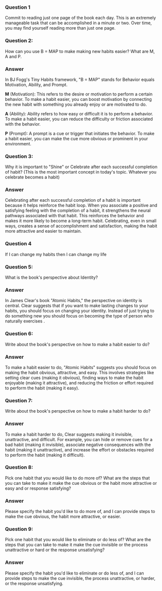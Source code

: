 ### Question 1
Commit to reading just one page of the book each day. This is an extremely manageable task that can be accomplished in a minute or two. 
Over time, you may find yourself reading more than just one page.
### Question 2: 
How can you use B = MAP to make making new habits easier? What are M, A and P.

### Answer
In BJ Fogg's Tiny Habits framework, "B = MAP" stands for Behavior equals Motivation, Ability, and Prompt.

**M** (Motivation): This refers to the desire or motivation to perform a certain behavior. To make a habit easier, you can boost motivation 
by connecting the new habit with something you already enjoy or are motivated to do.

**A** (Ability): Ability refers to how easy or difficult it is to perform a behavior. To make a habit easier, you can reduce 
the difficulty or friction associated with the behavior.

**P** (Prompt): A prompt is a cue or trigger that initiates the behavior. To make a habit easier, you can make the cue more obvious 
or prominent in your environment.

### Question 3: 
Why it is important to "Shine" or Celebrate after each successful completion of habit? (This is the most important concept in today's topic. Whatever you celebrate becomes a habit)

### Answer 
 Celebrating after each successful completion of a habit is important because it helps reinforce the habit loop. When you associate a 
 positive and satisfying feeling with the completion of a habit, it strengthens the neural pathways associated with that habit. 
 This reinforces the behavior and makes it more likely to become a long-term habit. Celebrating, even in small ways, creates a sense of
  accomplishment and satisfaction, making the habit more attractive and easier to maintain.
  
### Question 4
If I can change my habits then I can change my life
### Question 5: 
What is the book's perspective about Identity?

### Answer 
In James Clear's book "Atomic Habits," the perspective on identity is central. Clear suggests that if you want to make lasting 
changes to your habits, you should focus on changing your identity. Instead of just trying to do something new 
you should focus on becoming the type of person who naturally exercises .

### Question 6: 
Write about the book's perspective on how to make a habit easier to do?
### Answer 
To make a habit easier to do, "Atomic Habits" suggests you should focus on making the habit obvious, attractive, and easy. 
 This involves strategies like setting clear cues (making it obvious), finding ways to make the habit enjoyable (making it attractive), 
 and reducing the friction or effort required to perform the habit (making it easy).

### Question 7: 
Write about the book's perspective on how to make a habit harder to do?
### Answer 
To make a habit harder to do, Clear suggests making it invisible, unattractive, and difficult. For example, 
you can hide or remove cues for a bad habit (making it invisible), associate negative consequences with the habit (making it unattractive), 
and increase the effort or obstacles required to perform the habit (making it difficult).


### Question 8: 
Pick one habit that you would like to do more of? What are the steps that you can take to make it make the cue obvious or the habit more 
attractive or easy and or response satisfying?
### Answer 
Please specify the habit you'd like to do more of, and I can provide steps to make the cue obvious, 
the habit more attractive, or easier.

### Question 9: 
Pick one habit that you would like to eliminate or do less of? What are the steps that you can take to make it make the cue invisible or 
the process unattractive or hard or the response unsatisfying?
### Answer 
Please specify the habit you'd like to eliminate or do less of, and I can provide steps to make the cue invisible, 
the process unattractive, or harder, or the response unsatisfying.
